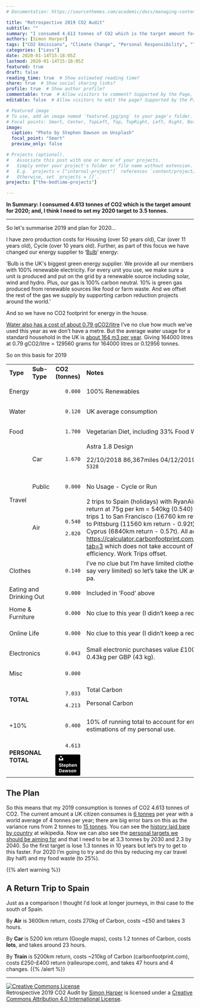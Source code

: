 ```yaml
---
# Documentation: https://sourcethemes.com/academic/docs/managing-content/

title: "Retrospective 2019 CO2 Audit"
subtitle: ""
summary: "I consumed 4.613 tonnes of CO2 which is the target amount for 2020; and, I think I need to set my 2020 target to 3.5 tonnes."
authors: [Simon Harper]
tags: ["CO2 Emissions", "Climate Change", "Personal Responsibility", "Travel", "Transport"]
categories: ["Less"]
date: 2020-01-14T15:18:05Z
lastmod: 2020-01-14T15:18:05Z
featured: true
draft: false
reading_time: true  # Show estimated reading time?
share: true  # Show social sharing links?
profile: true  # Show author profile?
commentable: true  # Allow visitors to comment? Supported by the Page, Post, and Docs content types.
editable: false  # Allow visitors to edit the page? Supported by the Page, Post, and Docs content types.

# Featured image
# To use, add an image named `featured.jpg/png` to your page's folder.
# Focal points: Smart, Center, TopLeft, Top, TopRight, Left, Right, BottomLeft, Bottom, BottomRight.
image:
  caption: "Photo by Stephen Dawson on Unsplash"
  focal_point: "Smart"
  preview_only: false

# Projects (optional).
#   Associate this post with one or more of your projects.
#   Simply enter your project's folder or file name without extension.
#   E.g. `projects = ["internal-project"]` references `content/project/deep-learning/index.md`.
#   Otherwise, set `projects = []`.
projects: ["the-bedtime-projects"]

---
```


**In Summary: I consumed 4.613 tonnes of CO2 which is the target amount for 2020; and, I think I need to set my 2020 target to 3.5 tonnes.**

---

So let's summarise 2019 and plan for 2020...

I have zero production costs for Housing (over 50 years old), Car (over 11 years old), Cycle (over 10 years old). Further, as part of this focus we have changed our energy supplier to ‘[Bulb](https://bulb.co.uk)’ energy:

‘Bulb is the UK's biggest green energy supplier. We provide all our members with 100% renewable electricity. For every unit you use, we make sure a unit is produced and put on the grid by a renewable source including solar, wind and hydro. Plus, our gas is 100% carbon neutral. 10% is green gas produced from renewable sources like food or farm waste. And we offset the rest of the gas we supply by supporting carbon reduction projects around the world.’ 

And so we have no CO2 footprint for energy in the house.

[Water also has a cost of about 0.79 gCO2/litre](https://oco-carbon.com/metrics/the-carbon-footprint-of-tap-water/) I’ve no clue how much we’ve used this year as we don’t have a metre. But the average water usage for a standard household in the UK is [about 164 m3 per year](https://www.onaverage.co.uk/consumption-averages/average-water-usage). Giving 164000 litres at 0.79 gCO2/litre = 129560 grams for 164000 litres or 0.12956 tonnes.

So on this basis for 2019 


<table>
  <tr>
   <td><strong>Type</strong>
   </td>
   <td><strong>Sub-Type</strong>
   </td>
   <td><strong>CO2 (tonnes)</strong>
   </td>
   <td><strong>Notes</strong>
   </td>
  </tr>
  <tr>
   <td colspan="2" >Energy
   </td>
   <td><p style="text-align: right">
<code>0.000</code></p>

   </td>
   <td>100% Renewables
   </td>
  </tr>
  <tr>
   <td colspan="2" >Water
   </td>
   <td><p style="text-align: right">
<code>0.120</code></p>

   </td>
   <td>UK average consumption
   </td>
  </tr>
  <tr>
   <td colspan="2" >Food
   </td>
   <td><p style="text-align: right">
<code>1.700</code></p>

   </td>
   <td>Vegetarian Diet, including 33% Food Waste
   </td>
  </tr>
  <tr>
   <td rowspan="3" >Travel
   </td>
   <td>Car
   </td>
   <td><p style="text-align: right">
<code>1.670</code></p>

   </td>
   <td>Astra 1.8 Design 
<p>
22/10/2018 86,367miles 04/12/2019 91,695 miles = <code>5328</code>
   </td>
  </tr>
  <tr>
   <td>Public
   </td>
   <td><p style="text-align: right">
<code>0.000</code></p>

   </td>
   <td>No Usage - Cycle or Run
   </td>
  </tr>
  <tr>
   <td>Air
   </td>
   <td><p style="text-align: right">
<code>0.540</code></p>

<p>
<p style="text-align: right">
<code>2.820</code></p>

   </td>
   <td>2 trips to Spain (holidays) with RyanAir at 3600km return at 75g per km = 540kg (0.540) tonnes. 3 work trips 1 to San Francisco (16760 km return - 1.33t) 1 to Pittsburg (11560 km return - 0.92t), and 1 to Cyprus (6840km return - 0.57t). All according to <a href="https://calculator.carbonfootprint.com/calculator.aspx?tab=3">https://calculator.carbonfootprint.com/calculator.aspx?tab=3</a> which does not take account of the airline efficiency. Work Trips offset.
   </td>
  </tr>
  <tr>
   <td colspan="2" >Clothes
   </td>
   <td><p style="text-align: right">
<code>0.140</code></p>

   </td>
   <td>I’ve no clue but I’m have limited clothes (my wife would say very limited) so let’s take the UK average of 140kg pa.
   </td>
  </tr>
  <tr>
   <td colspan="2" >Eating and Drinking Out
   </td>
   <td><p style="text-align: right">
<code>0.000</code></p>

   </td>
   <td>Included in ‘Food’ above
   </td>
  </tr>
  <tr>
   <td colspan="2" >Home & Furniture
   </td>
   <td><p style="text-align: right">
<code>0.000</code></p>

   </td>
   <td>No clue to this year (I didn’t keep a record)
   </td>
  </tr>
  <tr>
   <td colspan="2" >Online Life
   </td>
   <td><p style="text-align: right">
<code>0.000</code></p>

   </td>
   <td>No clue to this year (I didn’t keep a record)
   </td>
  </tr>
  <tr>
   <td colspan="2" >Electronics
   </td>
   <td><p style="text-align: right">
<code>0.043</code></p>

   </td>
   <td>Small electronic purchases value £100 this year at the 0.43kg per GBP (43 kg).
   </td>
  </tr>
  <tr>
   <td colspan="2" >Misc
   </td>
   <td><p style="text-align: right">
<code>0.000</code></p>

   </td>
   <td>
   </td>
  </tr>
  <tr>
   <td colspan="2" ><strong>TOTAL</strong>
   </td>
   <td><p style="text-align: right">
<code>7.033</code></p>

<p>
<p style="text-align: right">
<code>4.213</code></p>

   </td>
   <td>Total Carbon
<p>
Personal Carbon
   </td>
  </tr>
  <tr>
   <td colspan="2" >+10%
   </td>
   <td><p style="text-align: right">
<code>0.400</code></p>

   </td>
   <td>10% of running total to account for errors in estimations of my personal use.
   </td>
  </tr>
  <tr>
   <td colspan="2" ><strong>PERSONAL TOTAL</strong>
   </td>
   <td><p style="text-align: right">
<code>4.613</code></p><a style="background-color:black;color:white;text-decoration:none;padding:4px 6px;font-family:-apple-system, BlinkMacSystemFont, &quot;San Francisco&quot;, &quot;Helvetica Neue&quot;, Helvetica, Ubuntu, Roboto, Noto, &quot;Segoe UI&quot;, Arial, sans-serif;font-size:12px;font-weight:bold;line-height:1.2;display:inline-block;border-radius:3px" href="https://unsplash.com/@srd844?utm_medium=referral&amp;utm_campaign=photographer-credit&amp;utm_content=creditBadge" target="_blank" rel="noopener noreferrer" title="Download free do whatever you want high-resolution photos from Stephen Dawson"><span style="display:inline-block;padding:2px 3px"><svg xmlns="http://www.w3.org/2000/svg" style="height:12px;width:auto;position:relative;vertical-align:middle;top:-2px;fill:white" viewBox="0 0 32 32"><title>unsplash-logo</title><path d="M10 9V0h12v9H10zm12 5h10v18H0V14h10v9h12v-9z"></path></svg></span><span style="display:inline-block;padding:2px 3px">Stephen Dawson</span></a>

   </td>
   <td>
   </td>
  </tr>
</table>

## The Plan

So this means that my 2019 consumption is tonnes of CO2 4.613 tonnes of CO2. The current amount a UK citizen consumes is [6 tonnes](https://www.ucsusa.org/global-warming/science-and-impacts/science/each-countrys-share-of-co2.html) per year with a world average of 4 tonnes per year; there are big error bars on this as the variance runs from 2 tonnes to [15 tonnes](https://www.ucsusa.org/global-warming/science-and-impacts/science/each-countrys-share-of-co2.html). You can see the [history laid bare by country](https://en.wikipedia.org/wiki/List_of_countries_by_carbon_dioxide_emissions_per_capita) at wikipedia. Now we can also see the [personal targets we should be aiming for](http://shrinkthatfootprint.com/carbon-targets-for-your-footprint) and that I need to be at 3.3 tonnes by 2030 and 2.3 by 2040. So the first target is lose 1.3 tonnes in 10 years but let’s try to get to this faster. For 2020 I’m going to try and do this by reducing my car travel (by half) and my food waste (to 25%).

{{% alert warning %}}
## A Return Trip to Spain

Just as a comparison I thought I'd look at longer journeys, in thsi case to the south of Spain.

By **Air** is 3600km return, costs 270kg of Carbon, costs ~£50 and takes 3 hours.

By **Car** is 5200 km return (Google maps), costs 1.2 tonnes of Carbon, costs **lots**, and takes around 23 hours.

By **Train** is 5200km return, costs ~210kg of Carbon (carbonfootprint.com), costs £250-£400 return (raileurope.com), and takes 47 hours and 4 changes.
{{% /alert %}}

---

<a rel="license" href="http://creativecommons.org/licenses/by/4.0/"><img alt="Creative Commons License" style="border-width:0" src="https://i.creativecommons.org/l/by/4.0/88x31.png" /></a><br /><span xmlns:dct="http://purl.org/dc/terms/" href="http://purl.org/dc/dcmitype/Text" property="dct:title" rel="dct:type">Retrospective 2019 CO2 Audit</span> by <a xmlns:cc="http://creativecommons.org/ns#" href="https://www.sharpic.eu/post/retrospective_2019_co2_audit/" property="cc:attributionName" rel="cc:attributionURL">Simon Harper</a> is licensed under a <a rel="license" href="http://creativecommons.org/licenses/by/4.0/">Creative Commons Attribution 4.0 International License</a>.

